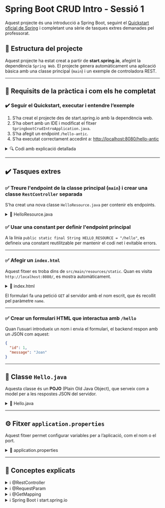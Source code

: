 # Spring Boot CRUD Intro - Sessió 1

Aquest projecte és una introducció a Spring Boot, seguint el [Quickstart oficial de Spring](https://spring.io/quickstart) i completant una sèrie de tasques extres demanades pel professorat.

## 🧩 Estructura del projecte

Aquest projecte ha estat creat a partir de **start.spring.io**, afegint la dependència `Spring Web`.
El projecte genera automàticament una aplicació bàsica amb una classe principal (`main`) i un exemple de controladora REST.

---

## 📌 Requisits de la pràctica i com els he completat

### ✔️ Seguir el Quickstart, executar i entendre l’exemple

1. S’ha creat el projecte des de start.spring.io amb la dependència web.
2. S’ha obert amb un IDE i modificat el fitxer `SpringbootCrudIntroApplication.java`.
3. S’ha afegit un endpoint `/hello-antic`.
4. S’ha executat correctament accedint a: [http://localhost:8080/hello-antic](http://localhost:8080/hello-antic)

<details>
<summary>🔍 Codi amb explicació detallada</summary>

```java
@SpringBootApplication
@RestController
public class SpringbootCrudIntroApplication {

    public static void main(String[] args) {
        SpringApplication.run(SpringbootCrudIntroApplication.class, args);
    }

    @GetMapping("/hello-antic")
    public String hello(@RequestParam(value = "name", defaultValue = "Món") String name) {
        String missatge = String.format("Hola %s!", name);
        return "<p>" + missatge + "</p>";
    }
}
```

### Explicacions:

* `@SpringBootApplication`: Anotació principal que configura tota l’aplicació.
* `@RestController`: Indica que aquesta classe és un controlador REST. Tots els mètodes amb `@GetMapping` retornaran dades per HTTP.
* `@GetMapping("/hello-antic")`: Associa el mètode amb el path `/hello-antic`.
* `@RequestParam(...)`: Permet rebre paràmetres de la URL, per exemple: `/hello-antic?name=Joan`.

</details>

---

## ✔️ Tasques extres

### ✅ Treure l'endpoint de la classe principal (`main`) i crear una classe `RestController` separada

S’ha creat una nova classe `HelloResource.java` per contenir els endpoints.

<details>
<summary>📄 HelloResource.java</summary>

```java
@RestController
@RequestMapping(HelloResource.HELLO_RESOURCE)
public class HelloResource {

    public static final String HELLO_RESOURCE = "/hello";

    @GetMapping()
    public Hello hello(@RequestParam(value = "name", defaultValue = "World") String name) {
        return new Hello(name);
    }

    @GetMapping("bye")
    public String bye(@RequestParam(value = "name", defaultValue = "World") String name) {
        return String.format("Adeu %s!", name);
    }

    @GetMapping("/test")
    public String test(@RequestParam(value = "name", defaultValue = "World") String name) {
        return "Hello Test!!";
    }
}
```

</details>

### ✅ Usar una constant per definir l'endpoint principal

A la línia `public static final String HELLO_RESOURCE = "/hello"`, es defineix una constant reutilitzable per mantenir el codi net i evitable errors.

---

### ✅ Afegir un `index.html`

Aquest fitxer es troba dins de `src/main/resources/static`. Quan es visita `http://localhost:8080/`, es mostra automàticament.

<details>
<summary>📄 index.html</summary>

```html
<!doctype html>
<html lang="en">
<head>
    <meta charset="UTF-8">
    <title>Spring 2025</title>
</head>
<body>
    <h1>Welcome Spring Daw</h1>
    <p>No m'ha fet falta configurar res per aconseguir un missatge de benvinguda. Només cal crear index.html a static.</p>

    <form method="get" action="/hello">
        <input type="text" name="name" placeholder="name" />
        <input type="submit">
    </form>
</body>
</html>
```

</details>

El formulari fa una petició `GET` al servidor amb el nom escrit, que és recollit pel paràmetre `name`.

---

### ✅ Crear un formulari HTML que interactua amb `/hello`

Quan l’usuari introdueix un nom i envia el formulari, el backend respon amb un JSON com aquest:

```json
{
  "id": 1,
  "message": "Joan"
}
```

---

## 🧱 Classe `Hello.java`

Aquesta classe és un **POJO** (Plain Old Java Object), que serveix com a model per a les respostes JSON del servidor.

<details>
<summary>📄 Hello.java</summary>

```java
public class Hello {
    int id;
    String message;

    public Hello(String message) {
        this.message = message;
        id = 1;
    }

    public int getId() { return id; }
    public void setId(int id) { this.id = id; }
    public String getMessage() { return message; }
    public void setMessage(String message) { this.message = message; }
}
```

</details>

---

## ⚙️ Fitxer `application.properties`

Aquest fitxer permet configurar variables per a l’aplicació, com el nom o el port.

<details>
<summary>📄 application.properties</summary>

```properties
spring.application.name=springboot-crud-intro
welcome-value=Benvingut
# server.port=8082 (si vols canviar el port)
```

També es pot fer servir un fitxer `application.yml` per a configuracions més complexes.

</details>

---

## 📌 Conceptes explicats

<details>
<summary>ℹ️ @RestController</summary>
Indica que la classe conté mètodes que gestionen peticions HTTP i les respostes van directament al navegador o aplicació client (no una vista HTML). Retorna dades (com JSON), no pàgines.

</details>

<details>
<summary>ℹ️ @RequestParam</summary>
Permet obtenir valors des de la URL. Per exemple:  
`/hello?name=Joan`  
Això fa que `name = "Joan"` dins del mètode.

També es pot afegir `defaultValue`, per si no es passa cap paràmetre.

</details>

<details>
<summary>ℹ️ @GetMapping</summary>
Defineix un mètode que respon a peticions HTTP de tipus GET (com quan accedim a una URL al navegador).  
Per exemple:  
`@GetMapping("/hello")` fa que el mètode respongui a `/hello`.

</details>

<details>
<summary>ℹ️ Spring Boot i start.spring.io</summary>
Spring Boot és un framework per crear aplicacions Java molt ràpidament, amb configuració mínima.

[start.spring.io](https://start.spring.io/) és una eina web que permet generar plantilles de projectes de forma ràpida.

</details>